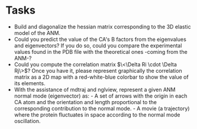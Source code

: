 # Tasks

- Build and diagonalize the hessian matrix corresponding to the 3D elastic model of the ANM.
- Could you predict the value of the CA's B factors from the eigenvalues and eigenvectors? If you
  do so, could you compare the experimental values found in the PDB file with the theoretical ones
  -coming from the ANM-?
- Could you compute the correlation matrix $\<\Delta Ri \cdot \Delta Rj\>$? Once you have it,
  please represent graphically the correlation matrix as a 2D map with a red-white-blue colorbar to
  show the value of its elements.
- With the assistance of mdtraj and nglview, represent a given ANM normal mode
  (eigenvector) as:
      - A set of arrows with the origin in each CA atom and the orientation and length
        proportional to the corresponding contribution to the normal mode.
      - A movie (a trajectory) where the protein fluctuates in space according to the normal mode
        oscillation.

